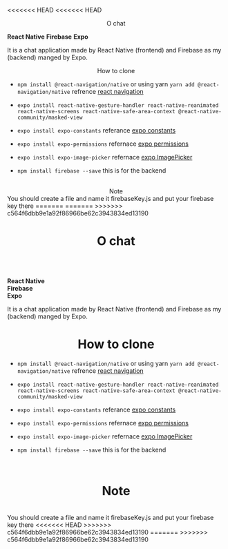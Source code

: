 <<<<<<< HEAD
<<<<<<< HEAD
<center>O chat</center>

**React Native**
**Firebase**
**Expo**

It is a chat application made by React Native (frontend)
and Firebase as my (backend) manged by Expo. <br />

<center>How to clone</center>

* `npm install @react-navigation/native` or using yarn `yarn add @react-navigation/native` refrence [react navigation](https://reactnavigation.org/docs/getting-started/) <br/>

* `expo install react-native-gesture-handler react-native-reanimated react-native-screens react-native-safe-area-context @react-native-community/masked-view`

* `expo install expo-constants` referance [expo constants](https://docs.expo.io/versions/latest/sdk/constants/)

* `expo install expo-permissions` refernace [expo permissions](https://docs.expo.io/versions/latest/sdk/permissions/)

* `expo install expo-image-picker` refernace [expo ImagePicker](https://docs.expo.io/versions/latest/sdk/imagepicker/)

* `npm install firebase --save` this is for the backend
<br />

<center> Note </center>
You should create a file and name it firebaseKey.js and put your firebase key there
=======
=======
>>>>>>> c564f6dbb9e1a92f86966be62c3943834ed13190
<h1 align="center">O chat </h1> <br /><br />
  
**React Native** <br />
**Firebase** <br />
**Expo** <br />

It is a chat application made by React Native (frontend)
and Firebase as my (backend) manged by Expo. <br />

<h1 align="center">How to clone</h1>

* `npm install @react-navigation/native` or using yarn `yarn add @react-navigation/native` refrence [react navigation](https://reactnavigation.org/docs/getting-started/) <br/>

* `expo install react-native-gesture-handler react-native-reanimated react-native-screens react-native-safe-area-context @react-native-community/masked-view`

* `expo install expo-constants` referance [expo constants](https://docs.expo.io/versions/latest/sdk/constants/)

* `expo install expo-permissions` refernace [expo permissions](https://docs.expo.io/versions/latest/sdk/permissions/)

* `expo install expo-image-picker` refernace [expo ImagePicker](https://docs.expo.io/versions/latest/sdk/imagepicker/)

* `npm install firebase --save` this is for the backend
<br />

<h1 align="center">Note</h1> <br />
You should create a file and name it firebaseKey.js and put your firebase key there
<<<<<<< HEAD
>>>>>>> c564f6dbb9e1a92f86966be62c3943834ed13190
=======
>>>>>>> c564f6dbb9e1a92f86966be62c3943834ed13190
